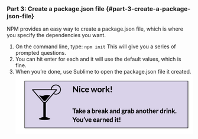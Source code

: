 ### Part 3: Create a package.json file {#part-3-create-a-package-json-file}

NPM provides an easy way to create a package.json file, which is where you specify the dependencies you want.

1.  On the command line, type: ``npm init`` This will give you a series of prompted questions.
2.  You can hit enter for each and it will use the default values, which is fine.
3.  When you’re done, use Sublime to open the package.json file it created.
![](../assets/13.png)
